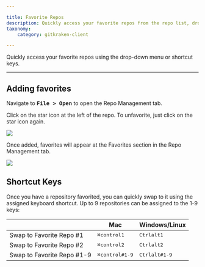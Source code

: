```yaml
---

title: Favorite Repos
description: Quickly access your favorite repos from the repo list, drop-down menu, or shortcut keys.
taxonomy:
    category: gitkraken-client

---
```


Quickly access your favorite repos using the drop-down menu or shortcut keys.

***
## Adding favorites

Navigate to <kbd><strong>File > Open</strong></kbd> to open the Repo Management tab.

Click on the star icon at the left of the repo. To unfavorite, just click on the star icon again.

<img src="/wp-content/uploads/gkc-repo-mngmt-tab-star-repos.png" class="img-bordered img-responsive center">

Once added, favorites will appear at the Favorites section in the Repo Management tab.

<img src="/wp-content/uploads/gkc-repo-mngmt-tab-favorites-list.png"  class="img-bordered img-responsive center">

## Shortcut Keys

Once you have a repository favorited, you can quickly swap to it using the assigned keyboard shortcut. Up to 9 repositories can be assigned to the 1-9 keys:

<table class='table table--bordered table--shortcuts'>
    <thead>
        <tr>
            <th>&nbsp;</th>
            <th>Mac</th>
            <th>Windows/Linux</th>
        </tr>
    </thead>
    <tbody>
            <tr>
            <td>Swap to Favorite Repo #1</td>
            <td><kbd>&#8984;</kbd><kbd>control</kbd><kbd>1</kbd></td>
            <td><kbd>Ctrl</kbd><kbd>alt</kbd><kbd>1</kbd></td>
        </tr>
                <tr>
            <td>Swap to Favorite Repo #2</td>
            <td><kbd>&#8984;</kbd><kbd>control</kbd><kbd>2</kbd></td>
            <td><kbd>Ctrl</kbd><kbd>alt</kbd><kbd>2</kbd></td>
        </tr>
        <tr>
            <td>Swap to Favorite Repo #1-9</td>
            <td><kbd>&#8984;</kbd><kbd>control</kbd><kbd>#1-9</kbd></td>
            <td><kbd>Ctrl</kbd><kbd>alt</kbd><kbd>#1-9</kbd></td>
        </tr>
    </tbody>
</table>